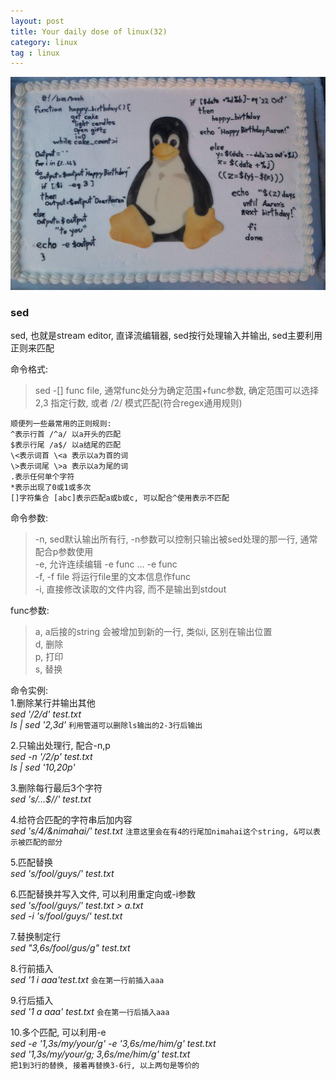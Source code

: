 ```yaml
---
layout: post
title: Your daily dose of linux(32)
category: linux
tag : linux
---
```

<img src="/img/in-post/linux.jpg">

### sed  

sed, 也就是stream editor, 直译流编辑器, sed按行处理输入并输出, sed主要利用正则来匹配     

命令格式:  
>sed -[] func file, 通常func处分为确定范围+func参数, 确定范围可以选择 2,3 指定行数, 或者 /2/ 模式匹配(符合regex通用规则)    

```
顺便列一些最常用的正则规则:  
^表示行首 /^a/ 以a开头的匹配 
$表示行尾 /a$/ 以a结尾的匹配   
\<表示词首 \<a 表示以a为首的词
\>表示词尾 \>a 表示以a为尾的词  
.表示任何单个字符  
*表示出现了0或1或多次  
[]字符集合 [abc]表示匹配a或b或c, 可以配合^使用表示不匹配  
```

命令参数:  
>-n, sed默认输出所有行, -n参数可以控制只输出被sed处理的那一行, 通常配合p参数使用  
>-e, 允许连续编辑 -e func ... -e func  
>-f, -f file 将运行file里的文本信息作func  
>-i, 直接修改读取的文件内容, 而不是输出到stdout  

func参数:  
>a, a后接的string 会被增加到新的一行, 类似i, 区别在输出位置    
>d, 删除  
>p, 打印  
>s, 替换  

命令实例:  
1.删除某行并输出其他  
*sed '/2/d' test.txt*  
*ls | sed '2,3d'* `利用管道可以删除ls输出的2-3行后输出  `

2.只输出处理行, 配合-n,p    
*sed -n '/2/p' test.txt*  
*ls | sed '10,20p'*  

3.删除每行最后3个字符  
*sed 's/...$//' test.txt*  

4.给符合匹配的字符串后加内容  
*sed 's/4/&nimahai/' test.txt*  `注意这里会在有4的行尾加nimahai这个string, &可以表示被匹配的部分`  

5.匹配替换  
*sed 's/fool/guys/' test.txt*  

6.匹配替换并写入文件, 可以利用重定向或-i参数  
*sed 's/fool/guys/' test.txt > a.txt*  
*sed -i 's/fool/guys/' test.txt*    

7.替换制定行  
*sed "3,6s/fool/gus/g" test.txt*  

8.行前插入  
*sed '1 i aaa'test.txt*  `会在第一行前插入aaa`  

9.行后插入  
*sed '1 a aaa' test.txt* `会在第一行后插入aaa`  

10.多个匹配, 可以利用-e  
*sed -e '1,3s/my/your/g' -e '3,6s/me/him/g' test.txt*  
*sed '1,3s/my/your/g; 3,6s/me/him/g' test.txt*  
`把1到3行的替换, 接着再替换3-6行, 以上两句是等价的`  

  







